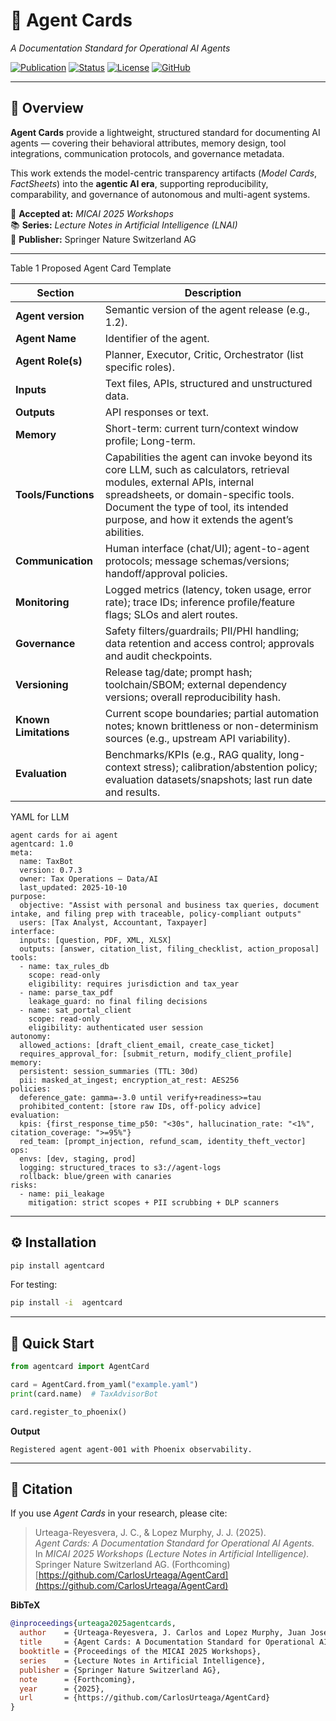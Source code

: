 # 🧩 Agent Cards  
*A Documentation Standard for Operational AI Agents*  

[![Publication](https://img.shields.io/badge/📚%20Springer-LNAI%20%7C%20MICAI%202025-blue)](#)
[![Status](https://img.shields.io/badge/Status-Forthcoming%20%7C%202025-yellow)](#)
[![License](https://img.shields.io/badge/License-Proprietary-lightgrey)](#)
[![GitHub](https://img.shields.io/badge/GitHub-CarlosUrteaga%2FAgentCard-black?logo=github)](https://github.com/CarlosUrteaga/AgentCard)

---

## 🧠 Overview

**Agent Cards** provide a lightweight, structured standard for documenting AI agents — 
covering their behavioral attributes, memory design, tool integrations, communication protocols, 
and governance metadata.  

This work extends the model-centric transparency artifacts (*Model Cards*, *FactSheets*) 
into the **agentic AI era**, supporting reproducibility, comparability, and governance of 
autonomous and multi-agent systems.

📘 **Accepted at:** *MICAI 2025 Workshops*  
📚 **Series:** *Lecture Notes in Artificial Intelligence (LNAI)*  
🏢 **Publisher:** Springer Nature Switzerland AG  

---


Table 1 Proposed Agent Card Template

| **Section**           | **Description**                                                                                                                                                                                                                                           |
| --------------------- | --------------------------------------------------------------------------------------------------------------------------------------------------------------------------------------------------------------------------------------------------------- |
| **Agent version**     | Semantic version of the agent release (e.g., 1.2).                                                                                                                                                                                                        |
| **Agent Name**        | Identifier of the agent.                                                                                                                                                                                                                                  |
| **Agent Role(s)**     | Planner, Executor, Critic, Orchestrator (list specific roles).                                                                                                                                                                                            |
| **Inputs**            | Text files, APIs, structured and unstructured data.                                                                                                                                                                                                       |
| **Outputs**           | API responses or text.                                                                                                                                                                                                                                    |
| **Memory**            | Short-term: current turn/context window profile; Long-term.                                                                                                                                                                                               |
| **Tools/Functions**   | Capabilities the agent can invoke beyond its core LLM, such as calculators, retrieval modules, external APIs, internal spreadsheets, or domain-specific tools. Document the type of tool, its intended purpose, and how it extends the agent’s abilities. |
| **Communication**     | Human interface (chat/UI); agent-to-agent protocols; message schemas/versions; handoff/approval policies.                                                                                                                                                 |
| **Monitoring**        | Logged metrics (latency, token usage, error rate); trace IDs; inference profile/feature flags; SLOs and alert routes.                                                                                                                                     |
| **Governance**        | Safety filters/guardrails; PII/PHI handling; data retention and access control; approvals and audit checkpoints.                                                                                                                                          |
| **Versioning**        | Release tag/date; prompt hash; toolchain/SBOM; external dependency versions; overall reproducibility hash.                                                                                                                                                |
| **Known Limitations** | Current scope boundaries; partial automation notes; known brittleness or non-determinism sources (e.g., upstream API variability).                                                                                                                        |
| **Evaluation**        | Benchmarks/KPIs (e.g., RAG quality, long-context stress); calibration/abstention policy; evaluation datasets/snapshots; last run date and results.                                                                                                        |

YAML for LLM
```
agent cards for ai agent
agentcard: 1.0
meta:
  name: TaxBot
  version: 0.7.3
  owner: Tax Operations — Data/AI
  last_updated: 2025-10-10
purpose:
  objective: "Assist with personal and business tax queries, document intake, and filing prep with traceable, policy‑compliant outputs"
  users: [Tax Analyst, Accountant, Taxpayer]
interface:
  inputs: [question, PDF, XML, XLSX]
  outputs: [answer, citation_list, filing_checklist, action_proposal]
tools:
  - name: tax_rules_db
    scope: read-only
    eligibility: requires jurisdiction and tax_year
  - name: parse_tax_pdf
    leakage_guard: no final filing decisions
  - name: sat_portal_client
    scope: read-only
    eligibility: authenticated user session
autonomy:
  allowed_actions: [draft_client_email, create_case_ticket]
  requires_approval_for: [submit_return, modify_client_profile]
memory:
  persistent: session_summaries (TTL: 30d)
  pii: masked_at_ingest; encryption_at_rest: AES256
policies:
  deference_gate: gamma=-3.0 until verify+readiness>=tau
  prohibited_content: [store raw IDs, off‑policy advice]
evaluation:
  kpis: {first_response_time_p50: "<30s", hallucination_rate: "<1%", citation_coverage: ">=95%"}
  red_team: [prompt_injection, refund_scam, identity_theft_vector]
ops:
  envs: [dev, staging, prod]
  logging: structured_traces to s3://agent-logs
  rollback: blue/green with canaries
risks:
  - name: pii_leakage
    mitigation: strict scopes + PII scrubbing + DLP scanners

```

---

## ⚙️ Installation

```bash
pip install agentcard
```

For testing:
```bash
pip install -i  agentcard
```

---

## 🚀 Quick Start

```python
from agentcard import AgentCard

card = AgentCard.from_yaml("example.yaml")
print(card.name)  # TaxAdvisorBot

card.register_to_phoenix()
```

**Output**
```
Registered agent agent-001 with Phoenix observability.
```

---

## 📖 Citation

If you use *Agent Cards* in your research, please cite:

> Urteaga-Reyesvera, J. C., & Lopez Murphy, J. J. (2025).  
> *Agent Cards: A Documentation Standard for Operational AI Agents.*  
> In *MICAI 2025 Workshops (Lecture Notes in Artificial Intelligence).*  
> Springer Nature Switzerland AG. (Forthcoming)  
> [https://github.com/CarlosUrteaga/AgentCard](https://github.com/CarlosUrteaga/AgentCard)

**BibTeX**
```bibtex
@inproceedings{urteaga2025agentcards,
  author    = {Urteaga-Reyesvera, J. Carlos and Lopez Murphy, Juan Jose},
  title     = {Agent Cards: A Documentation Standard for Operational AI Agents},
  booktitle = {Proceedings of the MICAI 2025 Workshops},
  series    = {Lecture Notes in Artificial Intelligence},
  publisher = {Springer Nature Switzerland AG},
  note      = {Forthcoming},
  year      = {2025},
  url       = {https://github.com/CarlosUrteaga/AgentCard}
}
